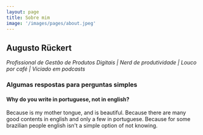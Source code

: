 ```yaml
---
layout: page
title: Sobre mim
image: '/images/pages/about.jpeg'
---
```


## Augusto Rückert

_Profissional de Gestão de Produtos Digitais | Nerd de produtividade | Louco por café | Viciado em podcasts_

### Algumas respostas para perguntas simples

#### Why do you write in portuguese, not in english?

Because is my mother tongue, and is beautiful. Because there are many good contents in english and only a few in portuguese. Because for some brazilian people english isn't a simple option of not knowing.
